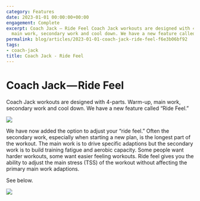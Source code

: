 ```yaml
---
category: Features
date: 2023-01-01 00:00:00+00:00
engagement: Complete
excerpt: Coach Jack — Ride Feel Coach Jack workouts are designed with 4-parts. Warm-up,
  main work, secondary work and cool down. We have a new feature called “...
permalink: blog/articles/2023-01-01-coach-jack-ride-feel-f6e3b06bf92
tags:
- coach-jack
title: Coach Jack - Ride Feel
---
```


# Coach Jack — Ride Feel

Coach Jack workouts are designed with 4-parts. Warm-up, main work, secondary work and cool down. We have a new feature called “Ride Feel.”

![](https://shared-web.s3.amazonaws.com/blog/images/2024-03-0TiezPrZS0i_JY7WQ.jpg)

We have now added the option to adjust your “ride feel.” Often the secondary work, especially when starting a new plan, is the longest part of the workout. The main work is to drive specific adaptions but the secondary work is to build training fatigue and aerobic capacity. Some people want harder workouts, some want easier feeling workouts. Ride feel gives you the ability to adjust the main stress (TSS) of the workout without affecting the primary main work adaptions.

See below.

![](https://shared-web.s3.amazonaws.com/blog/images/2024-03-1NdkD86dcHkGGQZg7McKewA.png)
